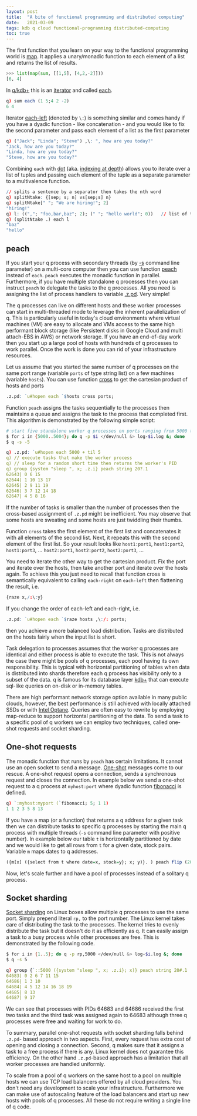 ```yaml
---
layout: post
title:  "A bite of functional programming and distributed computing"
date:   2021-03-09
tags: kdb q cloud functional-programming distributed-computing
toc: true
---
```


The first function that you learn on your way to the functional programming world is [map](https://en.wikipedia.org/wiki/Map_(higher-order_function)). It applies a unary/monadic function to each element of a list and returns the list of results.

```python
>>> list(map(sum, [[1,5], [4,2,-2]]))
[6, 4]
```

In [q/kdb+](https://code.kx.com/q/) this is an [iterator](https://code.kx.com/q/ref/iterators/) and called [each](https://code.kx.com/q/ref/each/).

```q
q) sum each (1 5;4 2 -2)
6 4
```

Iterator [each-left](https://code.kx.com/q/ref/maps/#each-left-and-each-right) (denoted by `\:`) is something similar and comes handy if you have a dyadic function - like concatenation - and you would like to fix the second parameter and pass each element of a list as the first parameter

```q
q) ("Jack"; "Linda"; "Steve") ,\: ", how are you today?"
"Jack, how are you today?"
"Linda, how are you today?"
"Steve, how are you today?"
```

Combining `each` with [dot](https://code.kx.com/q/ref/apply/#index) (aka. [indexing at depth](https://code.kx.com/q4m3/6_Functions/#653-indexing-at-depth)) allows you to iterate over a list of tuples and passing each element of the tuple as a separate parameter to a multivalence function.

```q
// splits a sentence by a separator then takes the nth word
q) splitNtake: {[sep; s; n] vs[sep;s] n}
q) splitNtake[" "; "We are hiring!"; 2]
"hiring!"
q) l: ((","; "foo,bar,baz"; 2); (" "; "hello world"; 0))   // list of triples
q) (splitNtake .) each l
"baz"
"hello"
```
## peach

If you start your q process with secondary threads (by [-s](https://code.kx.com/q/basics/cmdline/#-s-secondary-threads) command line parameter) on a multi-core computer then you can use function [peach](https://code.kx.com/q/ref/each/) instead of `each`. `peach` executes the monadic function in parallel. Furthermore, if you have multiple standalone q processes then you can instruct `peach` to delegate the tasks to the q processes. All you need is assigning the list of process handlers to variable [.z.pd](https://code.kx.com/q/ref/dotz/#zpd-peach-handles). Very simple!

The q processes can live on different hosts and these worker processes can start in multi-threaded mode to leverage the inherent parallelization of q. This is particularly useful in today's cloud environments where virtual machines (VM) are easy to allocate and VMs access to the same high performant block storage (like Persistent disks in Google Cloud and multi attach-EBS in AWS) or network storage. If you have an end-of-day work then you start up a large pool of hosts with hundreds of q processes to work parallel. Once the work is done you can rid of your infrastructure resources.

Let us assume that you started the same number of q processes on the same port range (variable `ports` of type string list) on a few machines (variable `hosts`). You can use function [cross](https://code.kx.com/q/ref/cross/) to get the cartesian product of hosts and ports

```q
.z.pd: `u#hopen each `$hosts cross ports;
```

Function `peach` assigns the tasks sequentially to the processes then maintains a queue and assigns the task to the process that completed first. This algorithm is demonstrated by the following simple script:

```bash
# start five standalone worker q processes on ports ranging from 5000 to 5004
$ for i in {5000..5004}; do q -p $i </dev/null &> log-$i.log &; done
$ q -s -5
```

```q
q) .z.pd: `u#hopen each 5000 + til 5
q) // execute tasks that make the worker process
q) // sleep for a random short time then returns the worker's PID
q) group {system "sleep ", x; .z.i} peach string 20?.1
62643| 0 6 15
62644| 1 10 13 17
62645| 2 9 11 19
62646| 3 7 12 14 18
62647| 4 5 8 16
```

If the number of tasks is smaller than the number of processes then the cross-based assignment of `.z.pd` might be inefficient. You may observe that some hosts are sweating and some hosts are just twiddling their thumbs.

Function `cross` takes the first element of the first list and concatenates it with all elements of the second list. Next, it repeats this with the second element of the first list. So your result looks like  `host1:port1`, `host1:port2`, `host1:port3`, ... `host2:port1`, `host2:port2`, `host2:port3`, ...

You need to iterate the other way to get the cartesian product. Fix the port and iterate over the hosts, then take another port and iterate over the hosts again. To achieve this you just need to recall that function cross is semantically equivalent to calling `each-right` on `each-left` then flattening the result, i.e.

```q
{raze x,/:\:y}
```

If you change the order of each-left and each-right, i.e.

```q
.z.pd: `u#hopen each `$raze hosts ,\:/: ports;
```

then you achieve a more balanced load distribution. Tasks are distributed on the hosts fairly when the input list is short.

Task delegation to processes assumes that the worker q processes are identical and either process is able to execute the task. This is not always the case there might be pools of q processes, each pool having its own responsibility. This is typical with horizontal partitioning of tables when data is distributed into shards therefore each q process has visibility only to a subset of the data. q is famous for its database layer [kdb+](https://code.kx.com/q4m3/14_Introduction_to_Kdb%2B/) that can execute sql-like queries on on-disk or in-memory tables.

There are high performant network storage option available in many public clouds, however, the best performance is still achieved with locally attached SSDs or with [Intel Optane](https://code.kx.com/q/kb/optane/). Queries are often easy to rewrite by employing map-reduce to support horizontal partitioning of the data. To send a task to a specific pool of q workers we can employ two techniques, called one-shot requests and socket sharding.

## One-shot requests

The monadic function that runs by `peach` has certain limitations. It cannot use an open socket to send a message. [One-shot](https://code.kx.com/q/basics/ipc/#sync-request-get) messages come to our rescue. A one-shot request opens a connection, sends a synchronous request and closes the connection. In example below we send a one-shot request to a q process at `myhost:port` where dyadic function [fibonacci](https://code.kx.com/q4m3/1_Q_Shock_and_Awe/#112-example-fibonacci-numbers) is defined.

```q
q) `:myhost:myport (`fibonacci; 5; 1 1)
1 1 2 3 5 8 13
```

If you have a map (or a function) that returns a q address for a given task then we can distribute tasks to specific q processes by starting the main q process with multiple threads (`-s` command line parameter with positive number). In example below our table `t` is horizontally partitioned by date and we would like to get all rows from `t` for a given date, stock pairs. Variable `m` maps dates to q addresses.

```q
({m[x] ({select from t where date=x, stock=y}; x; y)}. ) peach flip (2021.01.26 2020.02.24 2018.09.20; `GOOG`IBM`MSFT)
```

Now, let's scale further and have a pool of processes instead of a solitary q process.

## Socket sharding

[Socket sharding](https://code.kx.com/q/wp/socket-sharding/) on Linux boxes allow multiple q processes to use the same port. Simply prepend literal `rp,` to the port number. The Linux kernel takes care of distributing the task to the processes. The kernel tries to evenly distribute the task but it doesn't do it as efficiently as q. It can easily assign a task to a busy process  while other processes are free. This is demonstrated by the following code.

```bash
$ for i in {1..5}; do q -p rp,5000 </dev/null &> log-$i.log &; done
$ q -s 5
```

```q
q) group {`::5000 ({system "sleep ", x; .z.i}; x)} peach string 20#.1
64683| 0 2 6 7 11 15
64686| 1 3 10
64684| 4 5 12 14 16 18 19
64685| 8 13
64687| 9 17
```

We can see that processes with PIDs 64683 and 64686 received the first two tasks and the third task was assigned again to 64683 although three q processes were free and waiting for work to do.

To summary, parallel one-shot requests with socket sharding falls behind `.z.pd`- based approach in two aspects. First, every request has extra cost of opening and closing a connection. Second, q makes sure that it assigns a task to a free process if there is any. Linux kernel does not guarantee this efficiency. On the other hand `.z.pd`-based approach has a limitation that all worker processes are handled uniformly.

To scale from a pool of q workers on the same host to a pool on multiple hosts we can use TCP load balancers offered by all cloud providers. You don't need any development to scale your infrastructure. Furthermore we can make use of autoscaling feature of the load balancers and start up new hosts with pools of q processes. All these do not require writing a single line of q code.

